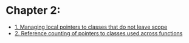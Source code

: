 # Chapter 2:

- [1. Managing local pointers to classes that do not leave scope](recipe_01/README.md)
- [2. Reference counting of pointers to classes used across functions](recipe_02/README.md)

